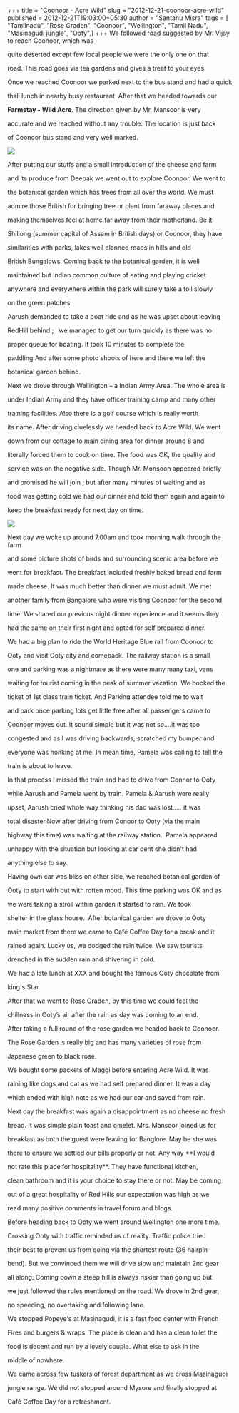 +++
title = "Coonoor - Acre Wild"
slug = "2012-12-21-coonoor-acre-wild"
published = 2012-12-21T19:03:00+05:30
author = "Santanu Misra"
tags = [ "Tamilnadu", "Rose Graden", "Coonoor", "Wellington", "Tamil Nadu", "Masinagudi jungle", "Ooty",]
+++
We followed road suggested by Mr. Vijay to reach Coonoor, which was

quite deserted except few local people we were the only one on that

road. This road goes via tea gardens and gives a treat to your eyes.

Once we reached Coonoor we parked next to the bus stand and had a quick

thali lunch in nearby busy restaurant. After that we headed towards our

**Farmstay - Wild Acre**. The direction given by Mr. Mansoor is very

accurate and we reached without any trouble. The location is just back

of Coonoor bus stand and very well marked.



  

  



[![](../images/thumbnails/2012-12-21-coonoor-acre-wild-coonoor1.jpg)](../images/2012-12-21-coonoor-acre-wild-coonoor1.jpg)



After putting our stuffs and a small introduction of the cheese and farm

and its produce from Deepak we went out to explore Coonoor. We went to

the botanical garden which has trees from all over the world. We must

admire those British for bringing tree or plant from faraway places and

making themselves feel at home far away from their motherland. Be it

Shillong (summer capital of Assam in British days) or Coonoor, they have

similarities with parks, lakes well planned roads in hills and old

British Bungalows. Coming back to the botanical garden, it is well

maintained but Indian common culture of eating and playing cricket

anywhere and everywhere within the park will surely take a toll slowly

on the green patches.



  



Aarush demanded to take a boat ride and as he was upset about leaving

RedHill behind ;   we managed to get our turn quickly as there was no

proper queue for boating. It took 10 minutes to complete the

paddling.And after some photo shoots of here and there we left the

botanical garden behind.



  



Next we drove through Wellington – a Indian Army Area. The whole area is

under Indian Army and they have officer training camp and many other

training facilities. Also there is a golf course which is really worth

its name. After driving cluelessly we headed back to Acre Wild. We went

down from our cottage to main dining area for dinner around 8 and

literally forced them to cook on time. The food was OK, the quality and

service was on the negative side. Though Mr. Monsoon appeared briefly

and promised he will join ; but after many minutes of waiting and as

food was getting cold we had our dinner and told them again and again to

keep the breakfast ready for next day on time.



  

  



[![](../images/thumbnails/2012-12-21-coonoor-acre-wild-Coonoor-2.jpg)](../images/2012-12-21-coonoor-acre-wild-Coonoor-2.jpg)



Next day we woke up around 7.00am and took morning walk through the farm

and some picture shots of birds and surrounding scenic area before we

went for breakfast. The breakfast included freshly baked bread and farm

made cheese. It was much better than dinner we must admit. We met

another family from Bangalore who were visiting Coonoor for the second

time. We shared our previous night dinner experience and it seems they

had the same on their first night and opted for self prepared dinner.



  



We had a big plan to ride the World Heritage Blue rail from Coonoor to

Ooty and visit Ooty city and comeback. The railway station is a small

one and parking was a nightmare as there were many many taxi, vans

waiting for tourist coming in the peak of summer vacation. We booked the

ticket of 1st class train ticket. And Parking attendee told me to wait

and park once parking lots get little free after all passengers came to

Coonoor moves out. It sound simple but it was not so....it was too

congested and as I was driving backwards; scratched my bumper and

everyone was honking at me. In mean time, Pamela was calling to tell the

train is about to leave.



  



In that process I missed the train and had to drive from Connor to Ooty

while Aarush and Pamela went by train. Pamela & Aarush were really

upset, Aarush cried whole way thinking his dad was lost..... it was

total disaster.Now after driving from Conoor to Ooty (via the main

highway this time) was waiting at the railway station.  Pamela appeared

unhappy with the situation but looking at car dent she didn't had

anything else to say.



  



Having own car was bliss on other side, we reached botanical garden of

Ooty to start with but with rotten mood. This time parking was OK and as

we were taking a stroll within garden it started to rain. We took

shelter in the glass house.  After botanical garden we drove to Ooty

main market from there we came to Café Coffee Day for a break and it

rained again. Lucky us, we dodged the rain twice. We saw tourists

drenched in the sudden rain and shivering in cold.



  



We had a late lunch at XXX and bought the famous Ooty chocolate from

king's Star.



  



After that we went to Rose Graden, by this time we could feel the

chillness in Ooty’s air after the rain as day was coming to an end.

After taking a full round of the rose garden we headed back to Coonoor.

The Rose Garden is really big and has many varieties of rose from

Japanese green to black rose.



  



We bought some packets of Maggi before entering Acre Wild. It was

raining like dogs and cat as we had self prepared dinner. It was a day

which ended with high note as we had our car and saved from rain.



  



Next day the breakfast was again a disappointment as no cheese no fresh

bread. It was simple plain toast and omelet. Mrs. Mansoor joined us for

breakfast as both the guest were leaving for Banglore. May be she was

there to ensure we settled our bills properly or not. Any way **I would

not rate this place for hospitality**. They have functional kitchen,

clean bathroom and it is your choice to stay there or not. May be coming

out of a great hospitality of Red Hills our expectation was high as we

read many positive comments in travel forum and blogs.



  



Before heading back to Ooty we went around Wellington one more time.

Crossing Ooty with traffic reminded us of reality. Traffic police tried

their best to prevent us from going via the shortest route (36 hairpin

bend). But we convinced them we will drive slow and maintain 2nd gear

all along. Coming down a steep hill is always riskier than going up but

we just followed the rules mentioned on the road. We drove in 2nd gear,

no speeding, no overtaking and following lane.



  



We stopped Popeye's at Masinagudi, it is a fast food center with French

Fires and burgers & wraps. The place is clean and has a clean toilet the

food is decent and run by a lovely couple. What else to ask in the

middle of nowhere.



  



We came across few tuskers of forest department as we cross Masinagudi

jungle range. We did not stopped around Mysore and finally stopped at

Café Coffee Day for a refreshment.
